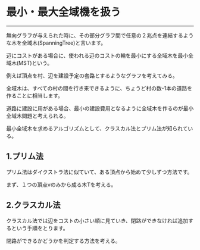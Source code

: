 # 最小・最大全域機を扱う

---

無向グラフが与えられた時に、その部分グラフ間で任意の２兆点を連結するような木を全域木(SpanningTree)と言います。

辺にコストがある場合に、使われる辺のコストの輪を最小にする全域木を最小全域木(MST)という。

例えば頂点を村、辺を建設予定の套路とするようなグラフを考えてみる。

全域木は、すべての村の間を行き来できるように、ちょうど村の数-1本の道路を作ることに相当します。

道路に建設に用がある場合、最小の建設費用となるように全域木を作るのが最小全域木問題と考えられる。

最小全域木を求めるアルゴリズムとして、クラスカル法とプリム法が知られている。

## 1.プリム法

プリム法はダイクストラ法に似ていて、ある頂点から始めて少しずつ方法です。

まず、１つの頂点vのみから成る木Tを考える。

## 2.クラスカル法

クラスカル法では辺をコストの小さい順に見ていき、閉路ができなければ追加するという手順をとります。

閉路ができるかどうかを判定する方法を考える。